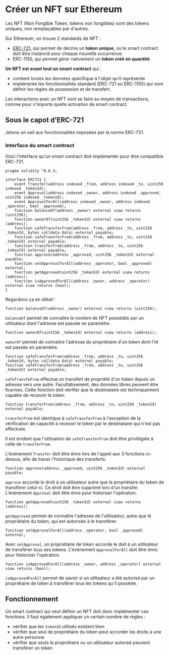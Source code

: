 # Créer un NFT sur Ethereum

Les NFT (Non Fongible Token, tokens non fongibles) sont des tokens uniques, non remplaçables par d'autres.

Sur Ethereum, on trouve 2 standards de NFT : 
- [ERC-721](http://erc721.org/), qui permet de décrire un **token unique**, où le smart contract doit être instancié pour chaque nouvelle occurrence.
- ERC-1155, qui permet gérer nativement un **token créé en quantité**.


**Un NFT est avant tout un smart contract** qui :
- contient toutes les données spécifique à l'objet qu'il représente
- implémente les fonctionnalités standard (ERC-721 ou ERC-1155) qui vont définir les règles de possession et de transfert.

Les interactions avec un NFT vont se faire au moyen de transactions, comme pour n'importe quelle activation de smart contract.

## Sous le capot d’ERC-721

Jetons un oeil aux fonctionnalités imposées par la norme ERC-721.

### Interface du smart contract

Voici l'interface qu'un smart contract doit implémenter pour être compatible ERC-721.

```
pragma solidity ^0.8.3;

interface ERC721 {
    event Transfer(address indexed _from, address indexed _to, uint256 indexed _tokenId);
    event Approval(address indexed _owner, address indexed _approved, uint256 indexed _tokenId);
    event ApprovalForAll(address indexed _owner, address indexed _operator, bool _approved);
    function balanceOf(address _owner) external view returns (uint256);
    function ownerOf(uint256 _tokenId) external view returns (address);
    function safeTransferFrom(address _from, address _to, uint256 _tokenId, bytes calldata data) external payable;
    function safeTransferFrom(address _from, address _to, uint256 _tokenId) external payable;
    function transferFrom(address _from, address _to, uint256 _tokenId) external payable;
    function approve(address _approved, uint256 _tokenId) external payable;
    function setApprovalForAll(address _operator, bool _approved) external;
    function getApproved(uint256 _tokenId) external view returns (address);
    function isApprovedForAll(address _owner, address _operator) external view returns (bool);
}
```

Regardons ça en détail :

```
function balanceOf(address _owner) external view returns (uint256);
```
`balanceOf` permet de connaître le nombre de NFT possédés par un utilisateur dont l'adresse est passée en paramètre.

```
function ownerOf(uint256 _tokenId) external view returns (address);
```
`ownerOf` permet de connaitre l'adresse du propriétaire d'un token dont l'id est passée en paramètre.

```
function safeTransferFrom(address _from, address _to, uint256 _tokenId, bytes calldata data) external payable;
function safeTransferFrom(address _from, address _to, uint256 _tokenId) external payable;
```

`safeTransfeFrom` effectue un transfert de propriété d'un token depuis un adresse vers une autre. Facultativement, des données libres peuvent être fournies. Cette fonction doit vérifier que le destinataire est techniquement capable de recevoir le token.

```
function transferFrom(address _from, address _to, uint256 _tokenId) external payable;
```
`transferFrom` est identique à `safeTransferFrom` à l'exception de la vérification de capacité à recevoir le token par le destinataire qui n'est pas effectuée.

Il est évident que l'utilisation de `safeTransferFrom` doit être privilégiée à celle de `transferFrom`.

L'événement `Transfer` doit être émis lors de l'appel aux 3 fonctions ci-dessus, afin de tracer l'historique des transferts.

```
function approve(address _approved, uint256 _tokenId) external payable;
```
`approve` accorde le droit à un utilisateur autre que le propriétaire du token de transférer celui-ci. Ce droit doit être supprimé lors d'un transfer.
L'événement `Approval` doit être émis pour historiser l'opération.

```
function getApproved(uint256 _tokenId) external view returns (address);
```
`getApproved` permet de connaître l'adresse de l'utilisateur, autre que le propriétaire du token, qui est autorisée à le transférer.



```
function setApprovalForAll(address _operator, bool _approved) external;
```

Avec `setApproval`, un propriétaire de token accorde le doit à un utilisateur de transférer tous ses tokens.
L'événement `ApprovalForAll` doit être émis pour historiser l'opération.


```
function isApprovedForAll(address _owner, address _operator) external view returns (bool);
```
`isApprovedForAll` permet de savoir si un utilisateur a été autorisé par un propriétaire de token à transférer tous les tokens qu'il possède.


## Fonctionnement

Un smart contract qui veut définir un NFT doit donc implémenter ces fonctions. Il faut également appliquer un certain nombre de règles :
- vérifier que les `tokenId` utilisés existent bien
- vérifier que seul de propriétaire du token peut accorder les droits à une autre personne
- vérifier que seuls le propriétaire ou un utilisateur autorisé peuvent transférer un token
